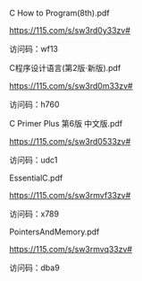 C How to Program(8th).pdf

https://115.com/s/sw3rd0y33zv#

访问码：wf13

C程序设计语言(第2版·新版).pdf

https://115.com/s/sw3rd0m33zv#

访问码：h760

C Primer Plus 第6版 中文版.pdf

https://115.com/s/sw3rd0533zv#

访问码：udc1

EssentialC.pdf

https://115.com/s/sw3rmvf33zv#

访问码：x789

PointersAndMemory.pdf

https://115.com/s/sw3rmvq33zv#

访问码：dba9